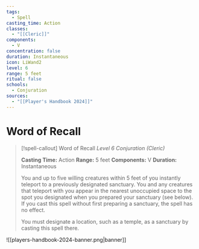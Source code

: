 ```yaml
---
tags:
  - Spell
casting_time: Action
classes:
  - "[[Cleric]]"
components:
  - V
concentration: false
duration: Instantaneous
icon: LiWand2
level: 6
range: 5 feet
ritual: false
schools:
  - Conjuration
sources:
  - "[[Player's Handbook 2024]]"
---
```


# Word of Recall

>[!spell-callout] Word of Recall
>_Level 6 Conjuration (Cleric)_
>
>**Casting Time:** Action
>**Range:** 5 feet
>**Components:** V
>**Duration:** Instantaneous
>
>You and up to five willing creatures within 5 feet of you instantly teleport to a previously designated sanctuary. You and any creatures that teleport with you appear in the nearest unoccupied space to the spot you designated when you prepared your sanctuary (see below). If you cast this spell without first preparing a sanctuary, the spell has no effect.
>
>You must designate a location, such as a temple, as a sanctuary by casting this spell there.


![[players-handbook-2024-banner.png|banner]]
